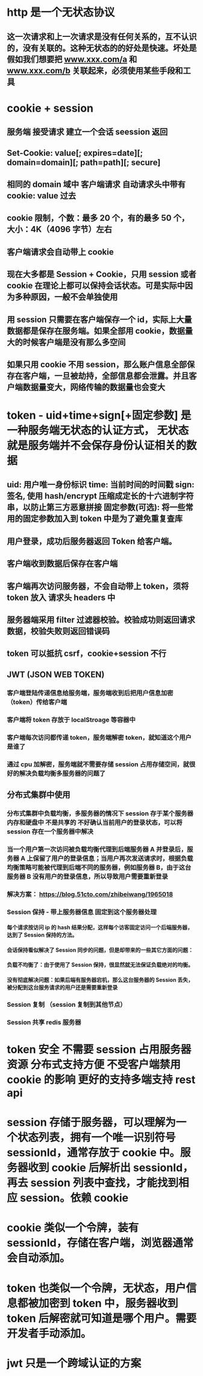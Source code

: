 # http 是一个无状态协议

## 这一次请求和上一次请求是没有任何关系的，互不认识的，没有关联的。这种无状态的的好处是快速。坏处是假如我们想要把 www.xxx.com/a 和 www.xxx.com/b 关联起来，必须使用某些手段和工具

# cookie + session

## 服务端 接受请求 建立一个会话 seession 返回

## Set-Cookie: value[; expires=date][; domain=domain][; path=path][; secure]

## 相同的 domain 域中 客户端请求 自动请求头中带有 cookie: value 过去

## cookie 限制，个数：最多 20 个，有的最多 50 个， 大小：4K（4096 字节）左右

## 客户端请求会自动带上 cookie

## 现在大多都是 Session + Cookie，只用 session 或者 cookie 在理论上都可以保持会话状态。可是实际中因为多种原因，一般不会单独使用

## 用 session 只需要在客户端保存一个 id，实际上大量数据都是保存在服务端。如果全部用 cookie，数据量大的时候客户端是没有那么多空间

## 如果只用 cookie 不用 session，那么账户信息全部保存在客户端，一旦被劫持，全部信息都会泄露。并且客户端数据量变大，网络传输的数据量也会变大

# token - uid+time+sign[+固定参数] 是一种服务端无状态的认证方式， 无状态就是服务端并不会保存身份认证相关的数据

## uid: 用户唯一身份标识 time: 当前时间的时间戳 sign: 签名, 使用 hash/encrypt 压缩成定长的十六进制字符串，以防止第三方恶意拼接 固定参数(可选): 将一些常用的固定参数加入到 token 中是为了避免重复查库

## 用户登录，成功后服务器返回 Token 给客户端。

## 客户端收到数据后保存在客户端

## 客户端再次访问服务器，不会自动带上 token，须将 token 放入 请求头 headers 中

## 服务器端采用 filter 过滤器校验。校验成功则返回请求数据，校验失败则返回错误码

## token 可以抵抗 csrf，cookie+session 不行

## JWT (JSON WEB TOKEN)

### 客户端登陆传递信息给服务端，服务端收到后把用户信息加密（token）传给客户端

### 客户端将 token 存放于 localStroage 等容器中

### 客户端每次访问都传递 token，服务端解密 token，就知道这个用户是谁了

### 通过 cpu 加解密，服务端就不需要存储 session 占用存储空间，就很好的解决负载均衡多服务器的问题了

## 分布式集群中使用

### 分布式集群中负载均衡，多服务器的情况下 session 存于某个服务器内存和硬盘中 不是共享的 不好确认当前用户的登录状态，可以将 session 存在一个服务器中解决

### 当一个用户第一次访问被负载均衡代理到后端服务器 A 并登录后，服务器 A 上保留了用户的登录信息；当用户再次发送请求时，根据负载均衡策略可能被代理到后端不同的服务器，例如服务器 B，由于这台服务器 B 没有用户的登录信息，所以导致用户需要重新登录

### 解决方案： https://blog.51cto.com/zhibeiwang/1965018

### Session 保持 - 带上服务器信息 固定到这个服务器处理

#### 每个请求按访问 ip 的 hash 结果分配，这样每个访客固定访问一个后端服务器，达到了 Session 保持的方法。

#### 会话保持看似解决了 Session 同步的问题，但是却带来的一些其它方面的问题：

#### 负载不均衡了：由于使用了 Session 保持，很显然就无法保证负载绝对的均衡。

#### 没有彻底解决问题：如果后端有服务器宕机，那么这台服务器的 Session 丢失，被分配到这台服务请求的用户还是需要重新登录

### Session 复制 （session 复制到其他节点）

### Session 共享 redis 服务器

# token 安全 不需要 session 占用服务器资源 分布式支持方便 不受客户端禁用 cookie 的影响 更好的支持多端支持 rest api

# session 存储于服务器，可以理解为一个状态列表，拥有一个唯一识别符号 sessionId，通常存放于 cookie 中。服务器收到 cookie 后解析出 sessionId，再去 session 列表中查找，才能找到相应 session。依赖 cookie

# cookie 类似一个令牌，装有 sessionId，存储在客户端，浏览器通常会自动添加。

# token 也类似一个令牌，无状态，用户信息都被加密到 token 中，服务器收到 token 后解密就可知道是哪个用户。需要开发者手动添加。

# jwt 只是一个跨域认证的方案
